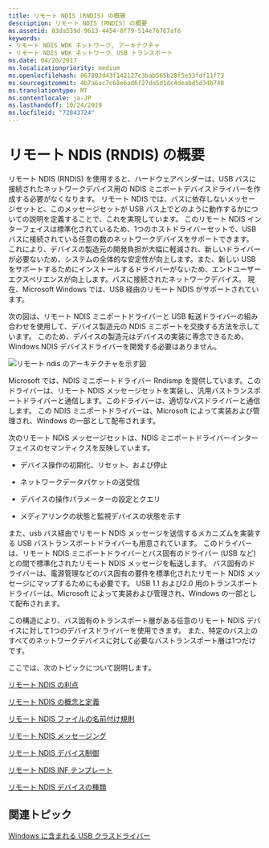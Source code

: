 ```yaml
---
title: リモート NDIS (RNDIS) の概要
description: リモート NDIS (RNDIS) の概要
ms.assetid: 03da539d-9613-4454-8f79-514e76767af6
keywords:
- リモート NDIS WDK ネットワーク, アーキテクチャ
- リモート NDIS WDK ネットワーク、USB トランスポート
ms.date: 04/20/2017
ms.localizationpriority: medium
ms.openlocfilehash: 867803d43f142127c3bab565b28f5e53fdf11f73
ms.sourcegitcommit: 4b7a6ac7c68e6ad6f27da5d1dc4deabd5d34b748
ms.translationtype: MT
ms.contentlocale: ja-JP
ms.lasthandoff: 10/24/2019
ms.locfileid: "72843724"
---
```

# <a name="overview-of-remote-ndis-rndis"></a>リモート NDIS (RNDIS) の概要





リモート NDIS (RNDIS) を使用すると、ハードウェアベンダーは、USB バスに接続されたネットワークデバイス用の NDIS ミニポートデバイスドライバーを作成する必要がなくなります。 リモート NDIS では、バスに依存しないメッセージセットと、このメッセージセットが USB バス上でどのように動作するかについての説明を定義することで、これを実現しています。 このリモート NDIS インターフェイスは標準化されているため、1つのホストドライバーセットで、USB バスに接続されている任意の数のネットワークデバイスをサポートできます。 これにより、デバイスの製造元の開発負担が大幅に軽減され、新しいドライバーが必要ないため、システムの全体的な安定性が向上します。また、新しい USB をサポートするためにインストールするドライバーがないため、エンドユーザーエクスペリエンスが向上します。バスに接続されたネットワークデバイス。 現在、Microsoft Windows では、USB 経由のリモート NDIS がサポートされています。

次の図は、リモート NDIS ミニポートドライバーと USB 転送ドライバーの組み合わせを使用して、デバイス製造元の NDIS ミニポートを交換する方法を示しています。 このため、デバイスの製造元はデバイスの実装に専念できるため、Windows NDIS デバイスドライバーを開発する必要はありません。

![リモート ndis のアーキテクチャを示す図](images/remote-ndis-architecture.png)

Microsoft では、NDIS ミニポートドライバー Rndismp を提供しています。このドライバーは、リモート NDIS メッセージセットを実装し、汎用バストランスポートドライバーと通信します。このドライバーは、適切なバスドライバーと通信します。 この NDIS ミニポートドライバーは、Microsoft によって実装および管理され、Windows の一部として配布されます。

次のリモート NDIS メッセージセットは、NDIS ミニポートドライバーインターフェイスのセマンティクスを反映しています。

-   デバイス操作の初期化、リセット、および停止

-   ネットワークデータパケットの送受信

-   デバイスの操作パラメーターの設定とクエリ

-   メディアリンクの状態と監視デバイスの状態を示す

また、usb バス経由でリモート NDIS メッセージを送信するメカニズムを実装する USB バストランスポートドライバーも用意されています。 このドライバーは、リモート NDIS ミニポートドライバーとバス固有のドライバー (USB など) との間で標準化されたリモート NDIS メッセージを転送します。 バス固有のドライバーは、電源管理などのバス固有の要件を標準化されたリモート NDIS メッセージにマップするためにも必要です。 USB 1.1 および2.0 用のトランスポートドライバーは、Microsoft によって実装および管理され、Windows の一部として配布されます。

この構造により、バス固有のトランスポート層がある任意のリモート NDIS デバイスに対して1つのデバイスドライバーを使用できます。 また、特定のバス上のすべてのネットワークデバイスに対して必要なバストランスポート層は1つだけです。

ここでは、次のトピックについて説明します。

[リモート NDIS の利点](benefits-of-remote-ndis.md)

[リモート NDIS の概念と定義](remote-ndis-concepts-and-definitions.md)

[リモート NDIS ファイルの名前付け規則](remote-ndis-file-naming-conventions.md)

[リモート NDIS メッセージング](remote-ndis-messaging.md)

[リモート NDIS デバイス制御](remote-ndis-device-control.md)

[リモート NDIS INF テンプレート](remote-ndis-inf-template.md)

[リモート NDIS デバイスの種類](types-of-remote-ndis-devices.md)

## <a name="related-topics"></a>関連トピック


[Windows に含まれる USB クラスドライバー](https://docs.microsoft.com/windows-hardware/drivers/ddi/index)

 

 







